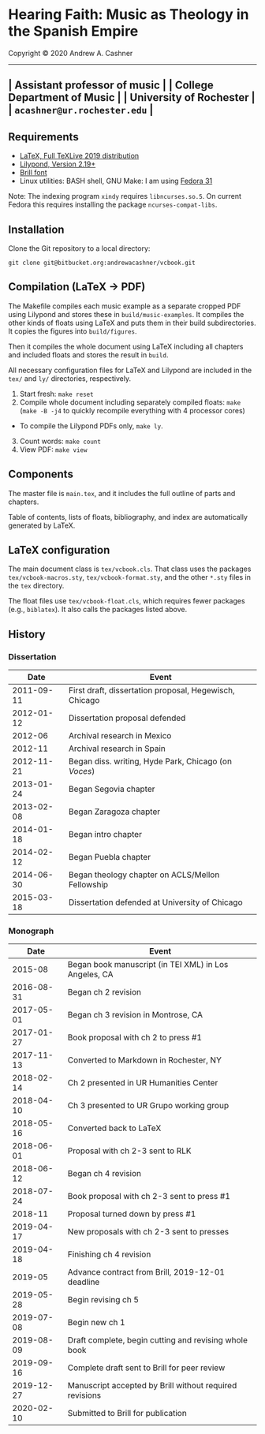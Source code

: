 # Hearing Faith: Music as Theology in the Spanish Empire

Copyright © 2020 Andrew A. Cashner

--------------------------------
| Assistant professor of music |
| College Department of Music  |
| University of Rochester      |
| `acashner@ur.rochester.edu`  |
--------------------------------


## Requirements

- [LaTeX, Full TeXLive 2019 distribution](http://www.tug.org)
- [Lilypond, Version 2.19+](http://www.lilypond.org)
- [Brill font](https://brill.com/page/1228?lang=en)
- Linux utilities: BASH shell, GNU Make:
  I am using [Fedora 31](https://getfedora.org/)

Note: The indexing program `xindy` requires `libncurses.so.5`. On current
Fedora this requires installing the package `ncurses-compat-libs`.

## Installation

Clone the Git repository to a local directory:

````
git clone git@bitbucket.org:andrewacashner/vcbook.git
````

## Compilation (LaTeX -> PDF)

The Makefile compiles each music example as a separate cropped PDF using
Lilypond and stores these in `build/music-examples`.
It compiles the other kinds of floats using LaTeX and puts them in their build
subdirectories.
It copies the figures into `build/figures`.

Then it compiles the whole document using LaTeX including all chapters and
included floats and stores the result in `build`.

All necessary configuration files for LaTeX and Lilypond are included in the
`tex/` and `ly/` directories, respectively.

1. Start fresh: `make reset`
2. Compile whole document including separately compiled floats: `make`
  (`make -B -j4` to quickly recompile everything with 4 processor cores)
  - To compile the Lilypond PDFs only, `make ly`.
3. Count words: `make count`
4. View PDF: `make view`

## Components

The master file is `main.tex`, and it includes the full outline of parts and
chapters.

Table of contents, lists of floats, bibliography, and index are automatically
generated by LaTeX.

## LaTeX configuration

The main document class is `tex/vcbook.cls`. That class uses the packages
`tex/vcbook-macros.sty`, `tex/vcbook-format.sty`, and the other `*.sty` files
in the `tex` directory.

The float files use `tex/vcbook-float.cls`, which requires fewer packages
(e.g., `biblatex`). It also calls the packages listed above.
 
## History

### Dissertation 

| Date            | Event                                                    |
| --------------- | ---------------------------------------------------------|
| 2011-09-11      | First draft, dissertation proposal, Hegewisch, Chicago   |
| 2012-01-12      | Dissertation proposal defended                           |
| 2012-06         | Archival research in Mexico                              |
| 2012-11         | Archival research in Spain                               |
| 2012-11-21      | Began diss. writing, Hyde Park, Chicago (on *Voces*)     |
| 2013-01-24      | Began Segovia chapter                                    |
| 2013-02-08      | Began Zaragoza chapter                                   |
| 2014-01-18      | Began intro chapter                                      |
| 2014-02-12      | Began Puebla chapter                                     |
| 2014-06-30      | Began theology chapter on ACLS/Mellon Fellowship         |
| 2015-03-18      | Dissertation defended at University of Chicago           |

### Monograph

| Date            | Event                                                    |
| --------------  | ---------------------------------------------------------|
| 2015-08         | Began book manuscript (in TEI XML) in Los Angeles, CA    |
| 2016-08-31      | Began ch 2 revision                                      |
| 2017-05-01      | Began ch 3 revision in Montrose, CA                      |
| 2017-01-27      | Book proposal with ch 2 to press #1                      | 
| 2017-11-13      | Converted to Markdown in Rochester, NY                   |
| 2018-02-14      | Ch 2 presented in UR Humanities Center                   |
| 2018-04-10      | Ch 3 presented to UR Grupo working group                 |
| 2018-05-16      | Converted back to LaTeX                                  |
| 2018-06-01      | Proposal with ch 2-3 sent to RLK                         |
| 2018-06-12      | Began ch 4 revision                                      |
| 2018-07-24      | Book proposal with ch 2-3 sent to press #1               |
| 2018-11         | Proposal turned down by press #1                         |
| 2019-04-17      | New proposals with ch 2-3 sent to presses                |
| 2019-04-18      | Finishing ch 4 revision                                  |
| 2019-05         | Advance contract from Brill, 2019-12-01 deadline         |
| 2019-05-28      | Begin revising ch 5                                      |
| 2019-07-08      | Begin new ch 1                                           |
| 2019-08-09      | Draft complete, begin cutting and revising whole book    |
| 2019-09-16      | Complete draft sent to Brill for peer review             |
| 2019-12-27      | Manuscript accepted by Brill without required revisions  |
| 2020-02-10      | Submitted to Brill for publication                       |



